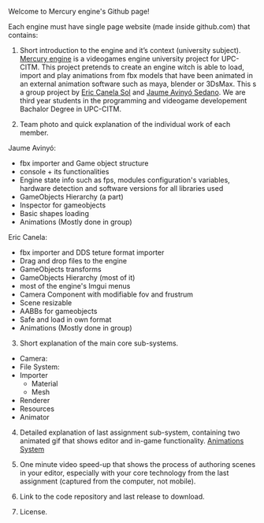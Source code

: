 Welcome to Mercury engine's Github page!

Each engine must have single page website (made inside github.com) that contains:


1. Short introduction to the engine and it’s context (university subject).
[Mercury engine](https://github.com/knela96/Mercury-Engine) is a videogames engine university project for UPC-CITM. This project pretends to create an
engine witch is able to load, import and play animations from fbx models that have been animated in an external animation software such as maya, blender 
or 3DsMax. 
This s a group project by [Eric Canela Sol](https://github.com/knela96) and [Jaume Avinyó Sedano](https://github.com/Jaumeavinyo). We are third year students
in the programming and videogame developement Bachalor Degree in UPC-CITM.

2. Team photo and quick explanation of the individual work of each member.



Jaume Avinyó: 
- fbx importer and Game object structure
- console + its functionalities
- Engine state info such as fps, modules configuration's variables, hardware detection and software versions for all libraries used
- GameObjects Hierarchy (a part)
- Inspector for gameobjects
- Basic shapes loading
- Animations (Mostly done in group)

Eric Canela:
- fbx importer and DDS teture format importer
- Drag and drop files to the engine
- GameObjects transforms
- GameObjects Hierarchy (most of it)
- most of the engine's Imgui menus
- Camera Component with modifiable fov and frustrum
- Scene resizable
- AABBs for gameobjects
- Safe and load in own format
- Animations (Mostly done in group)


3. Short explanation of the main core sub-systems.
- Camera:
- File System:
- Importer
  - Material
  - Mesh
- Renderer
- Resources
- Animator

4. Detailed explanation of last assignment sub-system, containing two animated gif that shows editor
and in-game functionality.
[Animations System](https://github.com/knela96/Mercury-Engine/blob/master/docs/AnimationsDiagram.png)

5. One minute video speed-up that shows the process of authoring scenes in your editor, especially
with your core technology from the last assignment (captured from the computer, not mobile).


6. Link to the code repository and last release to download.


7. License.